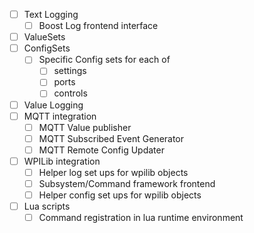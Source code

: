 - [ ] Text Logging
  - [ ] Boost Log frontend interface
- [ ] ValueSets
- [ ] ConfigSets
  - [ ] Specific Config sets for each of
    - [ ] settings
    - [ ] ports
    - [ ] controls
- [ ] Value Logging
- [ ] MQTT integration
  - [ ] MQTT Value publisher
  - [ ] MQTT Subscribed Event Generator
  - [ ] MQTT Remote Config Updater
- [ ] WPILib integration
  - [ ] Helper log set ups for wpilib objects
  - [ ] Subsystem/Command framework frontend
  - [ ] Helper config set ups for wpilib objects
- [ ] Lua scripts
  - [ ] Command registration in lua runtime environment
